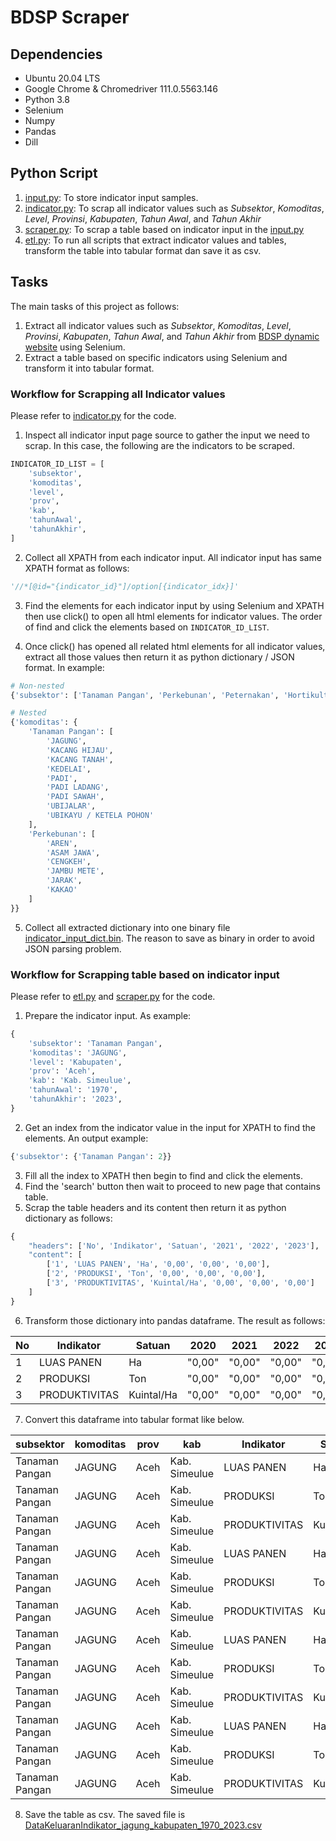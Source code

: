 # BDSP Scraper

## Dependencies
* Ubuntu 20.04 LTS
* Google Chrome & Chromedriver 111.0.5563.146
* Python 3.8
* Selenium
* Numpy
* Pandas
* Dill

## Python Script
1. [input.py](https://github.com/irfan-fadhlurrahman/bdsp-scrapping-project/blob/main/src/input.py): To store indicator input samples.
2. [indicator.py](https://github.com/irfan-fadhlurrahman/bdsp-scrapping-project/blob/main/src/indicator.py): To scrap all indicator values such as _Subsektor_, _Komoditas_, _Level_, _Provinsi_, _Kabupaten_, _Tahun Awal_, and _Tahun Akhir_
3. [scraper.py](https://github.com/irfan-fadhlurrahman/bdsp-scrapping-project/blob/main/src/scraper.py): To scrap a table based on indicator input in the [input.py]()
4. [etl.py](https://github.com/irfan-fadhlurrahman/bdsp-scrapping-project/blob/main/src/etl.py): To run all scripts that extract indicator values and tables, transform the table into tabular format dan save it as csv.

## Tasks
The main tasks of this project as follows:
1. Extract all indicator values such as _Subsektor_, _Komoditas_, _Level_, _Provinsi_, _Kabupaten_, _Tahun Awal_, and _Tahun Akhir_ from [BDSP dynamic website](https://bdsp2.pertanian.go.id/bdsp/id/indikator) using Selenium.
2. Extract a table based on specific indicators using Selenium and transform it into tabular format.

### Workflow for Scrapping all Indicator values
Please refer to [indicator.py](https://github.com/irfan-fadhlurrahman/bdsp-scrapping-project/blob/main/src/indicator.py) for the code.

1. Inspect all indicator input page source to gather the input we need to scrap. In this case, the following are the indicators to be scraped.
```python
INDICATOR_ID_LIST = [
    'subsektor',
    'komoditas',
    'level',
    'prov',
    'kab',
    'tahunAwal',
    'tahunAkhir',
]
```
2. Collect all XPATH from each indicator input. All indicator input has same XPATH format as follows:
```python
'//*[@id="{indicator_id}"]/option[{indicator_idx}]'
```
3. Find the elements for each indicator input by using Selenium and XPATH then use click() to open all html elements for indicator values. The order of find and click the elements based on `INDICATOR_ID_LIST`.

4. Once click() has opened all related html elements for all indicator values, extract all those values then return it as python dictionary / JSON format. In example:
```python
# Non-nested
{'subsektor': ['Tanaman Pangan', 'Perkebunan', 'Peternakan', 'Hortikultura']}

# Nested
{'komoditas': {
    'Tanaman Pangan': [
        'JAGUNG',
        'KACANG HIJAU',
        'KACANG TANAH',
        'KEDELAI',
        'PADI',
        'PADI LADANG',
        'PADI SAWAH',
        'UBIJALAR',
        'UBIKAYU / KETELA POHON'
    ],
    'Perkebunan': [
        'AREN',
        'ASAM JAWA',
        'CENGKEH',
        'JAMBU METE',
        'JARAK',
        'KAKAO'
    ]
}}
```
5. Collect all extracted dictionary into one binary file [indicator_input_dict.bin](). The reason to save as binary in order to avoid JSON parsing problem.

### Workflow for Scrapping table based on indicator input
Please refer to [etl.py](https://github.com/irfan-fadhlurrahman/bdsp-scrapping-project/blob/main/src/etl.py) and [scraper.py](https://github.com/irfan-fadhlurrahman/bdsp-scrapping-project/blob/main/src/scraper.py) for the code.

1. Prepare the indicator input. As example:
```python
{
    'subsektor': 'Tanaman Pangan',
    'komoditas': 'JAGUNG',
    'level': 'Kabupaten',
    'prov': 'Aceh',
    'kab': 'Kab. Simeulue',
    'tahunAwal': '1970',
    'tahunAkhir': '2023',
}
```
2. Get an index from the indicator value in the input for XPATH to find the elements.
An output example:
```python
{'subsektor': {'Tanaman Pangan': 2}}
```
3. Fill all the index to XPATH then begin to find and click the elements.
4. Find the 'search' button then wait to proceed to new page that contains table.
5. Scrap the table headers and its content then return it as python dictionary as follows:
```python
{
    "headers": ['No', 'Indikator', 'Satuan', '2021', '2022', '2023'],
    "content": [
        ['1', 'LUAS PANEN', 'Ha', '0,00', '0,00', '0,00'],
        ['2', 'PRODUKSI', 'Ton', '0,00', '0,00', '0,00'],
        ['3', 'PRODUKTIVITAS', 'Kuintal/Ha', '0,00', '0,00', '0,00']
    ]
}
```
6. Transform those dictionary into pandas dataframe. The result as follows:

 **No** | **Indikator** | **Satuan** | **2020** | **2021** | **2022** | **2023** 
--------|---------------|------------|----------|----------|----------|----------
 1      | LUAS PANEN    | Ha         | "0,00"   | "0,00"   | "0,00"   | "0,00"   
 2      | PRODUKSI      | Ton        | "0,00"   | "0,00"   | "0,00"   | "0,00"   
 3      | PRODUKTIVITAS | Kuintal/Ha | "0,00"   | "0,00"   | "0,00"   | "0,00"   

7. Convert this dataframe into tabular format like below.

 **subsektor**  | **komoditas** | **prov** | **kab**        | **Indikator** | **Satuan** | **Tahun** | **Jumlah** 
----------------|---------------|----------|----------------|---------------|------------|-----------|------------
 Tanaman Pangan | JAGUNG        | Aceh     | Kab\. Simeulue | LUAS PANEN    | Ha         | 2020      | "0,00"     
 Tanaman Pangan | JAGUNG        | Aceh     | Kab\. Simeulue | PRODUKSI      | Ton        | 2020      | "0,00"     
 Tanaman Pangan | JAGUNG        | Aceh     | Kab\. Simeulue | PRODUKTIVITAS | Kuintal/Ha | 2020      | "0,00"     
 Tanaman Pangan | JAGUNG        | Aceh     | Kab\. Simeulue | LUAS PANEN    | Ha         | 2021      | "0,00"     
 Tanaman Pangan | JAGUNG        | Aceh     | Kab\. Simeulue | PRODUKSI      | Ton        | 2021      | "0,00"     
 Tanaman Pangan | JAGUNG        | Aceh     | Kab\. Simeulue | PRODUKTIVITAS | Kuintal/Ha | 2021      | "0,00"     
 Tanaman Pangan | JAGUNG        | Aceh     | Kab\. Simeulue | LUAS PANEN    | Ha         | 2022      | "0,00"     
 Tanaman Pangan | JAGUNG        | Aceh     | Kab\. Simeulue | PRODUKSI      | Ton        | 2022      | "0,00"     
 Tanaman Pangan | JAGUNG        | Aceh     | Kab\. Simeulue | PRODUKTIVITAS | Kuintal/Ha | 2022      | "0,00"     
 Tanaman Pangan | JAGUNG        | Aceh     | Kab\. Simeulue | LUAS PANEN    | Ha         | 2023      | "0,00"     
 Tanaman Pangan | JAGUNG        | Aceh     | Kab\. Simeulue | PRODUKSI      | Ton        | 2023      | "0,00"     
 Tanaman Pangan | JAGUNG        | Aceh     | Kab\. Simeulue | PRODUKTIVITAS | Kuintal/Ha | 2023      | "0,00"         


8. Save the table as csv. The saved file is [DataKeluaranIndikator_jagung_kabupaten_1970_2023.csv](https://github.com/irfan-fadhlurrahman/bdsp-scrapping-project/blob/main/data/DataKeluaranIndikator_jagung_kabupaten_1970_2023.csv)
